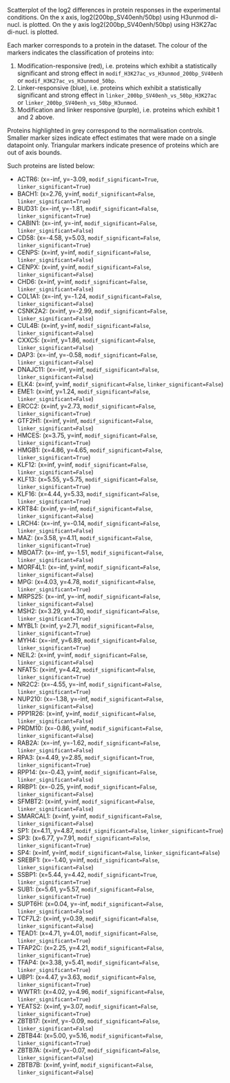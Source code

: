 
Scatterplot of the log2 differences in protein responses in the experimental conditions.
On the x axis, log2(200bp_SV40enh/50bp) using H3unmod di-nucl. is plotted. On the y axis log2(200bp_SV40enh/50bp) using H3K27ac di-nucl. is plotted.

Each marker corresponds to a protein in the dataset. The colour of the markers indicates the classification of proteins into:

1. Modification-responsive (red), i.e. proteins which exhibit a statistically significant and strong effect in `modif_H3K27ac_vs_H3unmod_200bp_SV40enh` or `modif_H3K27ac_vs_H3unmod_50bp`.
2. Linker-responsive (blue), i.e. proteins which exhibit a statistically significant and strong effect in `linker_200bp_SV40enh_vs_50bp_H3K27ac` or `linker_200bp_SV40enh_vs_50bp_H3unmod`.
3. Modification and linker responsive (purple), i.e. proteins which exhibit 1 and 2 above.

Proteins highlighted in grey correspond to the normalisation controls.
Smaller marker sizes indicate effect estimates that were made on a single datapoint only.
Triangular markers indicate presence of proteins which are out of axis bounds.

Such proteins are listed below:

   - ACTR6: (x=-inf, y=-3.09, `modif_significant=True`, `linker_significant=True`)
   - BACH1: (x=2.76, y=inf, `modif_significant=False`, `linker_significant=True`)
   - BUD31: (x=-inf, y=-1.81, `modif_significant=False`, `linker_significant=True`)
   - CABIN1: (x=-inf, y=-inf, `modif_significant=False`, `linker_significant=False`)
   - CD58: (x=-4.58, y=5.03, `modif_significant=False`, `linker_significant=True`)
   - CENPS: (x=inf, y=inf, `modif_significant=False`, `linker_significant=False`)
   - CENPX: (x=inf, y=inf, `modif_significant=False`, `linker_significant=False`)
   - CHD6: (x=inf, y=inf, `modif_significant=False`, `linker_significant=False`)
   - COL1A1: (x=-inf, y=-1.24, `modif_significant=False`, `linker_significant=False`)
   - CSNK2A2: (x=inf, y=-2.99, `modif_significant=False`, `linker_significant=False`)
   - CUL4B: (x=inf, y=inf, `modif_significant=False`, `linker_significant=False`)
   - CXXC5: (x=inf, y=1.86, `modif_significant=False`, `linker_significant=False`)
   - DAP3: (x=-inf, y=-0.58, `modif_significant=False`, `linker_significant=False`)
   - DNAJC11: (x=-inf, y=inf, `modif_significant=False`, `linker_significant=False`)
   - ELK4: (x=inf, y=inf, `modif_significant=False`, `linker_significant=False`)
   - EME1: (x=inf, y=1.24, `modif_significant=False`, `linker_significant=False`)
   - ERCC2: (x=inf, y=2.73, `modif_significant=False`, `linker_significant=True`)
   - GTF2H1: (x=inf, y=inf, `modif_significant=False`, `linker_significant=False`)
   - HMCES: (x=3.75, y=inf, `modif_significant=False`, `linker_significant=True`)
   - HMGB1: (x=4.86, y=4.65, `modif_significant=False`, `linker_significant=True`)
   - KLF12: (x=inf, y=inf, `modif_significant=False`, `linker_significant=False`)
   - KLF13: (x=5.55, y=5.75, `modif_significant=False`, `linker_significant=True`)
   - KLF16: (x=4.44, y=5.33, `modif_significant=False`, `linker_significant=True`)
   - KRT84: (x=inf, y=-inf, `modif_significant=False`, `linker_significant=False`)
   - LRCH4: (x=-inf, y=-0.14, `modif_significant=False`, `linker_significant=False`)
   - MAZ: (x=3.58, y=4.11, `modif_significant=False`, `linker_significant=True`)
   - MBOAT7: (x=-inf, y=-1.51, `modif_significant=False`, `linker_significant=False`)
   - MORF4L1: (x=-inf, y=inf, `modif_significant=False`, `linker_significant=False`)
   - MPG: (x=4.03, y=4.78, `modif_significant=False`, `linker_significant=True`)
   - MRPS25: (x=-inf, y=-inf, `modif_significant=False`, `linker_significant=False`)
   - MSH2: (x=3.29, y=4.30, `modif_significant=False`, `linker_significant=True`)
   - MYBL1: (x=inf, y=2.71, `modif_significant=False`, `linker_significant=True`)
   - MYH4: (x=-inf, y=6.89, `modif_significant=False`, `linker_significant=True`)
   - NEIL2: (x=inf, y=inf, `modif_significant=False`, `linker_significant=False`)
   - NFAT5: (x=inf, y=4.42, `modif_significant=False`, `linker_significant=True`)
   - NR2C2: (x=-4.55, y=-inf, `modif_significant=False`, `linker_significant=True`)
   - NUP210: (x=-1.38, y=-inf, `modif_significant=False`, `linker_significant=False`)
   - PPP1R26: (x=inf, y=inf, `modif_significant=False`, `linker_significant=False`)
   - PRDM10: (x=-0.86, y=inf, `modif_significant=False`, `linker_significant=False`)
   - RAB2A: (x=-inf, y=-1.62, `modif_significant=False`, `linker_significant=False`)
   - RPA3: (x=4.49, y=2.85, `modif_significant=True`, `linker_significant=True`)
   - RPP14: (x=-0.43, y=inf, `modif_significant=False`, `linker_significant=False`)
   - RRBP1: (x=-0.25, y=inf, `modif_significant=False`, `linker_significant=False`)
   - SFMBT2: (x=inf, y=inf, `modif_significant=False`, `linker_significant=False`)
   - SMARCAL1: (x=inf, y=inf, `modif_significant=False`, `linker_significant=False`)
   - SP1: (x=4.11, y=4.87, `modif_significant=False`, `linker_significant=True`)
   - SP3: (x=6.77, y=7.91, `modif_significant=False`, `linker_significant=True`)
   - SP4: (x=inf, y=inf, `modif_significant=False`, `linker_significant=False`)
   - SREBF1: (x=-1.40, y=inf, `modif_significant=False`, `linker_significant=False`)
   - SSBP1: (x=5.44, y=4.42, `modif_significant=True`, `linker_significant=True`)
   - SUB1: (x=5.61, y=5.57, `modif_significant=False`, `linker_significant=True`)
   - SUPT6H: (x=0.04, y=-inf, `modif_significant=False`, `linker_significant=False`)
   - TCF7L2: (x=inf, y=0.39, `modif_significant=False`, `linker_significant=False`)
   - TEAD1: (x=4.71, y=4.01, `modif_significant=False`, `linker_significant=True`)
   - TFAP2C: (x=2.25, y=4.21, `modif_significant=False`, `linker_significant=True`)
   - TFAP4: (x=3.38, y=5.41, `modif_significant=False`, `linker_significant=True`)
   - UBP1: (x=4.47, y=3.63, `modif_significant=False`, `linker_significant=True`)
   - WWTR1: (x=4.02, y=4.96, `modif_significant=False`, `linker_significant=True`)
   - YEATS2: (x=inf, y=3.07, `modif_significant=False`, `linker_significant=True`)
   - ZBTB17: (x=inf, y=-0.09, `modif_significant=False`, `linker_significant=False`)
   - ZBTB44: (x=5.00, y=5.16, `modif_significant=False`, `linker_significant=True`)
   - ZBTB7A: (x=inf, y=-0.07, `modif_significant=False`, `linker_significant=False`)
   - ZBTB7B: (x=inf, y=inf, `modif_significant=False`, `linker_significant=False`)
        